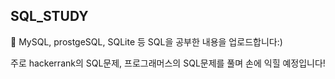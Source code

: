 ## SQL_STUDY

📖 MySQL, prostgeSQL, SQLite 등 SQL을 공부한 내용을 업로드합니다:)

주로 hackerrank의 SQL문제, 프로그래머스의 SQL문제를 풀며 손에 익힐 예정입니다!
